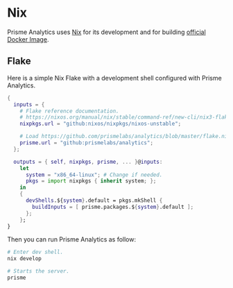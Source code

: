 # Nix

Prisme Analytics uses [Nix](https://nixos.org/) for its development and for
building [official Docker Image](https://hub.docker.com/r/prismelabs/analytics).

## Flake

Here is a simple Nix Flake with a development shell configured with Prisme Analytics.

```nix
{
  inputs = {
    # Flake reference documentation.
    # https://nixos.org/manual/nix/stable/command-ref/new-cli/nix3-flake.html#flake-references
    nixpkgs.url = "github:nixos/nixpkgs/nixos-unstable";

    # Load https://github.com/prismelabs/analytics/blob/master/flake.nix
    prisme.url = "github:prismelabs/analytics";
  };

  outputs = { self, nixpkgs, prisme, ... }@inputs:
    let
      system = "x86_64-linux"; # Change if needed.
      pkgs = import nixpkgs { inherit system; };
    in
    {
      devShells.${system}.default = pkgs.mkShell {
        buildInputs = [ prisme.packages.${system}.default ];
      };
    };
}
```

Then you can run Prisme Analytics as follow:

```sh
# Enter dev shell.
nix develop

# Starts the server.
prisme
```
